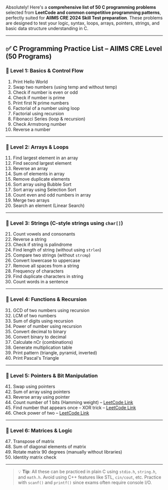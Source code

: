 Absolutely! Here's a **comprehensive list of 50 C programming problems** selected from **LeetCode and common competitive programming patterns**, perfectly suited for **AIIMS CRE 2024 Skill Test preparation**. These problems are designed to test your logic, syntax, loops, arrays, pointers, strings, and basic data structure understanding in C.

---

## ✅ **C Programming Practice List – AIIMS CRE Level (50 Programs)**

### 🔹 **Level 1: Basics & Control Flow**
1. Print Hello World
2. Swap two numbers (using temp and without temp)
3. Check if number is even or odd
4. Check if number is prime
5. Print first N prime numbers
6. Factorial of a number using loop
7. Factorial using recursion
8. Fibonacci Series (loop & recursion)
9. Check Armstrong number
10. Reverse a number

---

### 🔹 **Level 2: Arrays & Loops**
11. Find largest element in an array  
12. Find second largest element  
13. Reverse an array  
14. Sum of elements in array  
15. Remove duplicate elements  
16. Sort array using Bubble Sort  
17. Sort array using Selection Sort  
18. Count even and odd numbers in array  
19. Merge two arrays  
20. Search an element (Linear Search)

---

### 🔹 **Level 3: Strings (C-style strings using `char[]`)**
21. Count vowels and consonants  
22. Reverse a string  
23. Check if string is palindrome  
24. Find length of string (without using `strlen`)  
25. Compare two strings (without `strcmp`)  
26. Convert lowercase to uppercase  
27. Remove all spaces from a string  
28. Frequency of characters  
29. Find duplicate characters in string  
30. Count words in a sentence

---

### 🔹 **Level 4: Functions & Recursion**
31. GCD of two numbers using recursion  
32. LCM of two numbers  
33. Sum of digits using recursion  
34. Power of number using recursion  
35. Convert decimal to binary  
36. Convert binary to decimal  
37. Calculate nCr (combinations)  
38. Generate multiplication table  
39. Print pattern (triangle, pyramid, inverted)  
40. Print Pascal's Triangle

---

### 🔹 **Level 5: Pointers & Bit Manipulation**
41. Swap using pointers  
42. Sum of array using pointers  
43. Reverse array using pointer  
44. Count number of 1 bits (Hamming weight) – [LeetCode Link](https://leetcode.com/problems/number-of-1-bits/)  
45. Find number that appears once – XOR trick – [LeetCode Link](https://leetcode.com/problems/single-number/)  
46. Check power of two – [LeetCode Link](https://leetcode.com/problems/power-of-two/)

---

### 🔹 **Level 6: Matrices & Logic**
47. Transpose of matrix  
48. Sum of diagonal elements of matrix  
49. Rotate matrix 90 degrees (manually without libraries)  
50. Identity matrix check

---

> 💡 **Tip**: All these can be practiced in plain C using `stdio.h`, `string.h`, and `math.h`. Avoid using C++ features like STL, `cin/cout`, etc. Practice with `scanf()` and `printf()` since exams often require console I/O.
